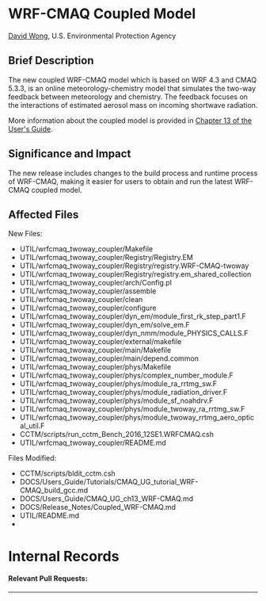 # WRF-CMAQ Coupled Model

[David Wong](mailto:wong.david-c@epa.gov), U.S. Environmental Protection Agency

## Brief Description

The new coupled WRF-CMAQ model which is based on WRF 4.3 and CMAQ 5.3.3, is an online meteorology-chemistry model that simulates the two-way feedback between meteorology and chemistry. The feedback focuses on the interactions of estimated aerosol mass on incoming shortwave radiation. 

More information about the coupled model is provided in [Chapter 13 of the User's Guide](../Users_Guide/CMAQ_UG_ch13_WRF-CMAQ.md).


## Significance and Impact

The new release includes changes to the build process and runtime process of WRF-CMAQ, making it easier for users to obtain and run the latest WRF-CMAQ coupled model. 

## Affected Files

New Files:
* UTIL/wrfcmaq_twoway_coupler/Makefile
* UTIL/wrfcmaq_twoway_coupler/Registry/Registry.EM
* UTIL/wrfcmaq_twoway_coupler/Registry/registry.WRF-CMAQ-twoway
* UTIL/wrfcmaq_twoway_coupler/Registry/registry.em_shared_collection
* UTIL/wrfcmaq_twoway_coupler/arch/Config.pl
* UTIL/wrfcmaq_twoway_coupler/assemble
* UTIL/wrfcmaq_twoway_coupler/clean
* UTIL/wrfcmaq_twoway_coupler/configure
* UTIL/wrfcmaq_twoway_coupler/dyn_em/module_first_rk_step_part1.F
* UTIL/wrfcmaq_twoway_coupler/dyn_em/solve_em.F
* UTIL/wrfcmaq_twoway_coupler/dyn_nmm/module_PHYSICS_CALLS.F
* UTIL/wrfcmaq_twoway_coupler/external/makefile
* UTIL/wrfcmaq_twoway_coupler/main/Makefile
* UTIL/wrfcmaq_twoway_coupler/main/depend.common
* UTIL/wrfcmaq_twoway_coupler/phys/Makefile
* UTIL/wrfcmaq_twoway_coupler/phys/complex_number_module.F
* UTIL/wrfcmaq_twoway_coupler/phys/module_ra_rrtmg_sw.F
* UTIL/wrfcmaq_twoway_coupler/phys/module_radiation_driver.F
* UTIL/wrfcmaq_twoway_coupler/phys/module_sf_noahdrv.F
* UTIL/wrfcmaq_twoway_coupler/phys/module_twoway_ra_rrtmg_sw.F
* UTIL/wrfcmaq_twoway_coupler/phys/module_twoway_rrtmg_aero_optical_util.F
* CCTM/scripts/run_cctm_Bench_2016_12SE1.WRFCMAQ.csh
* UTIL/wrfcmaq_twoway_coupler/README.md

Files Modified: 
* CCTM/scripts/bldit_cctm.csh
* DOCS/Users_Guide/Tutorials/CMAQ_UG_tutorial_WRF-CMAQ_build_gcc.md
* DOCS/Users_Guide/CMAQ_UG_ch13_WRF-CMAQ.md
* DOCS/Release_Notes/Coupled_WRF-CMAQ.md
* UTIL/README.md
* 

# Internal Records
#### Relevant Pull Requests:


-----------------------
